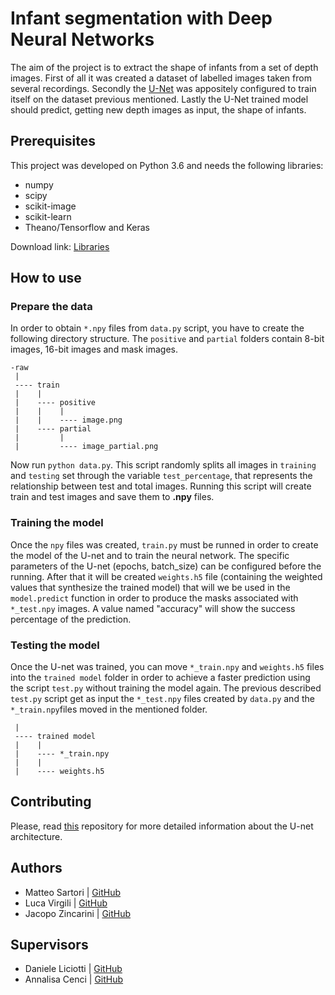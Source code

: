 # Infant segmentation with Deep Neural Networks

The aim of the project is to extract the shape of infants from a set of depth images. First of all it was created a dataset of labelled images taken from several recordings. Secondly the [U-Net](https://lmb.informatik.uni-freiburg.de/people/ronneber/u-net/)  was appositely configured to train itself on the dataset previous mentioned. Lastly the U-Net trained model should predict, getting new depth images as input, the shape of infants. 

## Prerequisites
This project was developed on Python 3.6 and needs the following libraries:

* numpy
* scipy
* scikit-image
* scikit-learn
* Theano/Tensorflow and Keras

Download link: [Libraries](http://www.lfd.uci.edu/~gohlke/pythonlibs/)

## How to use

### Prepare the data

In order to obtain `*.npy` files from `data.py` script, you have to create the following directory structure. The `positive` and `partial` folders contain 8-bit images, 16-bit images and mask images.

```
-raw
 |
 ---- train
 |    |
 |    ---- positive
 |    |    |
 |    |    ---- image.png
 |    ---- partial
 |         |
 |         ---- image_partial.png
```

Now run ```python data.py```.
This script randomly splits all images in `training` and `testing` set through the variable `test_percentage`, that represents the relationship between test and total images.
Running this script will create train and test images and save them to **.npy** files.

### Training the model
Once the `npy` files was created, `train.py` must be runned in order to create the model of the U-net and to train the neural network.
The specific parameters of the U-net (epochs, batch_size) can be configured before the running.
After that it will be created `weights.h5` file (containing the weighted values that synthesize the trained model) that will we be used in the `model.predict` function in order to produce the masks associated with `*_test.npy` images.
A value named "accuracy" will show the success percentage of the prediction.

### Testing the model
Once the U-net was trained, you can move `*_train.npy` and `weights.h5` files into the `trained model` folder in order to achieve a faster prediction using the script `test.py` without training the model again.
The previous described `test.py` script get as input the `*_test.npy` files created by `data.py` and the `*_train.npy`files moved in the mentioned folder.

```
 |
 ---- trained model
 |    |
 |    ---- *_train.npy
 |    |
 |    ---- weights.h5
```

## Contributing

Please, read [this](https://github.com/jocicmarko/ultrasound-nerve-segmentation) repository for more detailed information about the U-net architecture. 

## Authors

* Matteo Sartori | [GitHub](https://github.com/matteosartori)
* Luca Virgili  | [GitHub](https://github.com/lucav48)
* Jacopo Zincarini  | [GitHub](https://github.com/jacopozincarini)

## Supervisors

* Daniele Liciotti | [GitHub](https://github.com/danielelic)
* Annalisa Cenci | [GitHub](https://github.com/cenciannalisa)
